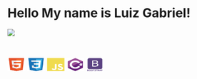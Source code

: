<h1>Hello My name is Luiz Gabriel!</h1>


<div>
<img height="180em" src="https://github-readme-stats.vercel.app/api?username=liuizn&show_icons=true&theme=midnight-purple">

</div>
  
 ## 
  
<div style="display: inline_block"><br>
  <img align="center" alt="HTML" height="30" width="40" src="https://raw.githubusercontent.com/devicons/devicon/master/icons/html5/html5-original.svg">
  <img align="center" alt="CSS" height="30" width="40" src="https://raw.githubusercontent.com/devicons/devicon/master/icons/css3/css3-original.svg">
  <img align="center" alt="Js" height="30" width="40" src="https://raw.githubusercontent.com/devicons/devicon/master/icons/javascript/javascript-plain.svg">
  <img align="center" alt="Csharp" height="30" width="40" src="https://raw.githubusercontent.com/devicons/devicon/master/icons/csharp/csharp-original.svg">
  <img align="center" alt="bootstrap"height="30" width="40" src="https://raw.githubusercontent.com/devicons/devicon/master/icons/bootstrap/bootstrap-plain-wordmark.svg"/>
</div>
